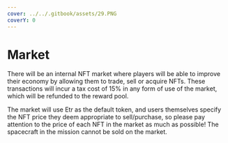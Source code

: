 ```yaml
---
cover: ../../.gitbook/assets/29.PNG
coverY: 0
---
```


# Market

There will be an internal NFT market where players will be able to improve their economy by allowing them to trade, sell or acquire NFTs. These transactions will incur a tax cost of 15% in any form of use of the market, which will be refunded to the reward pool.

The market will use Etr as the default token, and users themselves specify the NFT price they deem appropriate to sell/purchase, so please pay attention to the price of each NFT in the market as much as possible! The spacecraft in the mission cannot be sold on the market.
